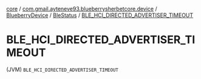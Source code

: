 [core](../../../index.md) / [com.gmail.ayteneve93.blueberrysherbetcore.device](../../index.md) / [BlueberryDevice](../index.md) / [BleStatus](index.md) / [BLE_HCI_DIRECTED_ADVERTISER_TIMEOUT](./-b-l-e_-h-c-i_-d-i-r-e-c-t-e-d_-a-d-v-e-r-t-i-s-e-r_-t-i-m-e-o-u-t.md)

# BLE_HCI_DIRECTED_ADVERTISER_TIMEOUT

(JVM) `BLE_HCI_DIRECTED_ADVERTISER_TIMEOUT`